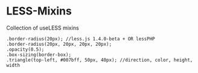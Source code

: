 LESS-Mixins
===========

Collection of useLESS mixins

	.border-radius(20px); //less.js 1.4.0-beta + OR lessPHP
	.border-radius(20px, 20px, 20px, 20px);
	.opacity(0.5);
	.box-sizing(border-box);
	.triangle(top-left, #007bff, 50px, 40px); //direction, color, height, width